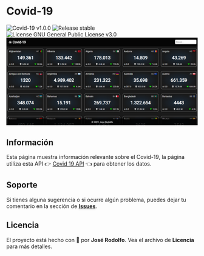 # Covid-19
![Covid-19 v1.0.0](https://img.shields.io/badge/Covid--19-v1.0.0-brightgreen)
![Release stable](https://img.shields.io/badge/Release-stable-brightgreen)
![License GNU General Public License v3.0](https://img.shields.io/badge/License-GNU%20General%20Public%20License%20v3.0-blue)
![Covid-19](https://github.com/jric2002/covid-19/blob/master/.images/covid-19-statistics.png)

## Información
Esta página muestra información relevante sobre el Covid-19, la página utiliza esta API 👉 [Covid 19 API](https://covid19api.com/) 👈 para obtener los datos.

## Soporte
Si tienes alguna sugerencia o si ocurre algún problema, puedes dejar tu comentario en la sección de [**Issues**](https://github.com/jric2002/covid-19/issues).

## Licencia
El proyecto está hecho con 💚 por **José Rodolfo**. Vea el archivo de **Licencia** para más detalles.